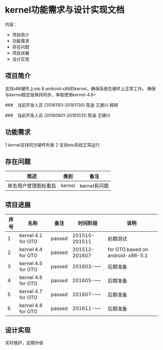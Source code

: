 # kernel功能需求与设计实现文档
内容：

- 项目简介
- 功能需求
- 存在问题
- 项目进展
- 设计实现

## 项目简介
支持x86硬件上oto & android-x86的kernel，确保系统在硬件上正常工作。
确保与kernel稳定版保持同步。争取使用kernel-4.8+

###　当前开发人员 (20161101-20161130)
陈渝 王建兴 韩辉

###　当前开发人员 (20160801-20161031)
陈渝 王建兴 

## 功能需求
1 kernel支持同方硬件列表
2 支持oto系统正常运行

## 存在问题

| 简述 | 类别 | 备注
|---|---|---|
|单击用户管理图标重启|kernel|kernel有问题


## 项目进展
序号|名称 | 备注|时间阶段|说明
------------- | ------------- | ------------- |-------------| -------------
1| kernel 4.1 for OTO| passed|201510-201511|前期测试
2| kernel 4.4 for OTO| passed|201512-201607|for OTO based on android-x86-5.1
3| kernel 4.5 for OTO| passed|201603-~~|后期准备
4| kernel 4.6 for OTO| passed|201605-~~|后期准备
5| kernel 4.7 for OTO| passed|201607-~~|后期准备
6| kernel 4.8 for OTO| passed|201611-~~|后期准备
## 设计实现
实时维护，定期升级
